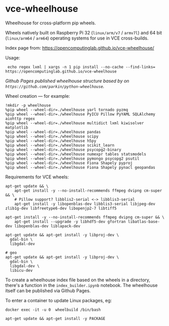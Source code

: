 # vce-wheelhouse
Wheelhouse for cross-platform pip wheels.

Wheels natively built on Raspberry Pi 32 (`linux/arm/v7` / `armv7l`) and 64 bit (`linux/arm64` / `arm64`) operating systems for use in VCE cross-builds.

Index page from: https://opencomputinglab.github.io/vce-wheelhouse/

Usage: 

```
 echo regex lxml | xargs -n 1 pip install --no-cache --find-links= https://opencomputinglab.github.io/vce-wheelhouse
 ```

*Github Pages published wheelhouse structure based by on `https://github.com/parkin/python-wheelhouse`.*


Wheel creation — for example:

```
!mkdir -p wheelhouse
%pip wheel --wheel-dir=./wheelhouse yarl tornado pyzmq
%pip wheel --wheel-dir=./wheelhouse PyICU Pillow PyYAML SQLAlchemy aiohttp regex
%pip wheel --wheel-dir=./wheelhouse multidict lxml kiwisolver matplotlib
%pip wheel --wheel-dir=./wheelhouse pandas
%pip wheel --wheel-dir=./wheelhouse scipy
%pip wheel --wheel-dir=./wheelhouse h5py
%pip wheel --wheel-dir=./wheelhouse scikit_learn
%pip wheel --wheel-dir=./wheelhouse psycopg2-binary
%pip wheel --wheel-dir=./wheelhouse numexpr tables statsmodels
%pip wheel --wheel-dir=./wheelhouse pymongo psycopg2 psutil
%pip wheel --wheel-dir=./wheelhouse Fiona Shapely pyproj
%pip wheel --wheel-dir=./wheelhouse Fiona Shapely pynacl geopandas
```

Requirements for VCE wheels:

```
apt-get update && \
    apt-get install -y --no-install-recommends ffmpeg dvipng cm-super && \
    # Pillow support? libblis2-serial <-> libblis3-serial
    apt-get install -y libopenblas-dev libblis3-serial libjpeg-dev zlib1g-dev libfreetype6-dev libopenjp2-7 libtiff5
    
apt-get install -y --no-install-recommends ffmpeg dvipng cm-super && \
    apt-get install --upgrade -y libhdf5-dev gfortran libatlas-base-dev libopenblas-dev liblapack-dev

apt-get update && apt-get install -y libproj-dev \
  gdal-bin \
  libgdal-dev
  
# geo
apt-get update && apt-get install -y libproj-dev \
  gdal-bin \
  libgdal-dev \
  libicu-dev
```

To create a wheelhouse index file based on the wheels in a directory, there's a function in the `index_builder.ipynb` notebook. The wheelhouse itself can be published via Github Pages.

To enter a container to update Linux packages, eg:

```
docker exec -it -u 0  wheelbuild /bin/bash

apt-get update && apt-get install -y PACKAGE
```
